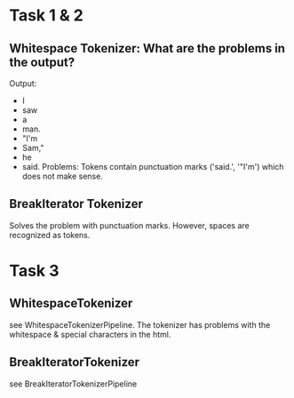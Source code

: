 # Task 1 & 2
## Whitespace Tokenizer: What are the problems in the output?
Output:
  * I
  * saw
  * a
  * man.
  * "I'm
  * Sam,"
  * he
  * said.
Problems: Tokens contain punctuation marks ('said.', '"I'm') which does not make sense.

## BreakIterator Tokenizer
Solves the problem with punctuation marks. However, spaces are recognized as tokens.

# Task 3
## WhitespaceTokenizer
see WhitespaceTokenizerPipeline. The tokenizer has problems with the whitespace & special characters in the html.

## BreakIteratorTokenizer
see BreakIteratorTokenizerPipeline